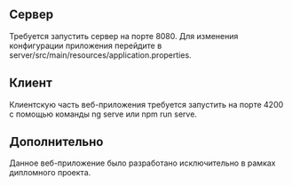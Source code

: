 ## Сервер

Требуется запустить сервер на порте 8080. Для изменения конфигурации приложения перейдите в server/src/main/resources/application.properties.

## Клиент

Клиентскую часть веб-приложения требуется запустить на порте 4200 с помощью команды ng serve или npm run serve.

## Дополнительно

Данное веб-приложение было разработано исключительно в рамках дипломного проекта.
